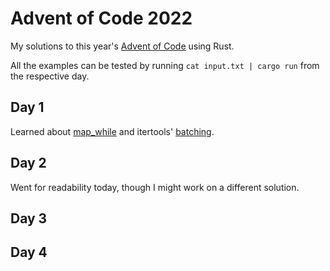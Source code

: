 # Advent of Code 2022
My solutions to this year's [Advent of Code](https://adventofcode.com/2022) using Rust.

All the examples can be tested by running `cat input.txt | cargo run` from the respective day.

## Day 1
Learned about [map_while](https://doc.rust-lang.org/std/iter/trait.Iterator.html#method.map_while) and itertools' [batching](https://docs.rs/itertools/latest/itertools/trait.Itertools.html#method.batching).

## Day 2
Went for readability today, though I might work on a different solution.

## Day 3

## Day 4

